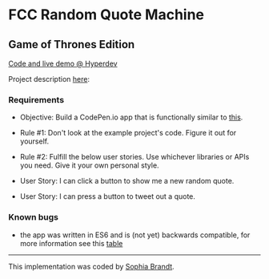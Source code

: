 # FCC Random Quote Machine
## Game of Thrones Edition

[Code and live demo @ Hyperdev](https://hyperdev.com/#!/project/thorn-hound)

Project description [here](https://www.freecodecamp.com/challenges/build-a-random-quote-machine):

### Requirements

- Objective: Build a CodePen.io app that is functionally similar to [this](https://codepen.io/FreeCodeCamp/full/ONjoLe/).

- Rule #1: Don't look at the example project's code. Figure it out for yourself.

- Rule #2: Fulfill the below user stories. Use whichever libraries or APIs you need. Give it your own personal style.

- User Story: I can click a button to show me a new random quote.

- User Story: I can press a button to tweet out a quote.


### Known bugs

- the app was written in ES6 and is (not yet) backwards compatible, for more information see this [table](https://kangax.github.io/compat-table/es6/)


---------

This implementation was coded by [Sophia Brandt](http://sophiabrandt.com).